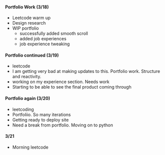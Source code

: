#### Portfolio Work (3/18)
* Leetcode warm up
* Design research  
* WIP portfolio
    * successfully added smooth scroll
    * added job experiences
    * job experience tweaking

#### Portfolio continued (3/19)
* leetcode
* I am getting very bad at making updates to this. Portfolio work. Structure and reactivity.
* working on my experience section. Needs work
* Starting to be able to see the final product coming through

#### Portfolio again (3/20) 
* leetcoding 
* Portfoliio. So many iterations 
* Getting ready to deploy site
* Need a break from portfolio. Moving on to python

#### 3/21
* Morning leetcode
